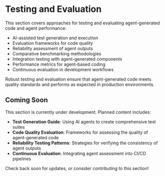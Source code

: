 # Testing and Evaluation

This section covers approaches for testing and evaluating agent-generated code and agent performance:

- AI-assisted test generation and execution
- Evaluation frameworks for code quality
- Reliability assessment of agent outputs
- Comparative benchmarking methodologies
- Integration testing with agent-generated components
- Performance metrics for agent-based coding
- Continuous evaluation in development workflows

Robust testing and evaluation ensure that agent-generated code meets quality standards and performs as expected in production environments.

## Coming Soon

This section is currently under development. Planned content includes:

- **Test Generation Guide**: Using AI agents to create comprehensive test suites
- **Code Quality Evaluation**: Frameworks for assessing the quality of agent-generated code
- **Reliability Testing Patterns**: Strategies for verifying the consistency of agent outputs
- **Continuous Evaluation**: Integrating agent assessment into CI/CD pipelines

Check back soon for updates, or consider contributing to this section!
